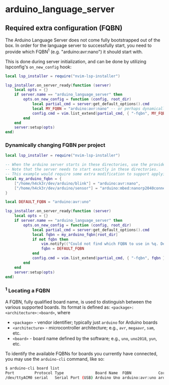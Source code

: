 # arduino_language_server

## Required extra configuration (FQBN)

The Arduino Language Server does not come fully bootstrapped out of the box. In order for the language server to
successfully start, you need to provide which FQBN<sup>1</sup> (e.g. "arduino:avr:nano") it should start with.

This is done during server initialization, and can be done by utilizing lspconfig's `on_new_config` hook:

```lua
local lsp_installer = require("nvim-lsp-installer")

lsp_installer.on_server_ready(function (server)
    local opts = {}
    if server.name == "arduino_language_server" then
        opts.on_new_config = function (config, root_dir)
            local partial_cmd = server:get_default_options().cmd
            local MY_FQBN = "arduino:avr:nano" -- or perhaps dynamically select fqbn depending on which `root_dir` the server is initializing in
            config.cmd = vim.list_extend(partial_cmd, { "-fqbn", MY_FQBN })
        end
    end
    server:setup(opts)
end)
```

### Dynamically changing FQBN per project

```lua
local lsp_installer = require("nvim-lsp-installer")

-- When the arduino server starts in these directories, use the provided FQBN.
-- Note that the server needs to start exactly in these directories.
-- This example would require some extra modification to support applying the FQBN on subdirectories!
local my_arduino_fqbn = {
    ["/home/h4ck3r/dev/arduino/blink"] = "arduino:avr:nano",
    ["/home/h4ck3r/dev/arduino/sensor"] = "arduino:mbed:nanorp2040connect",
}

local DEFAULT_FQBN = "arduino:avr:uno"

lsp_installer.on_server_ready(function (server)
    local opts = {}
    if server.name == "arduino_language_server" then
        opts.on_new_config = function (config, root_dir)
            local partial_cmd = server:get_default_options().cmd
            local fqbn = my_arduino_fqbn[root_dir]
            if not fqbn then
                vim.notify(("Could not find which FQBN to use in %q. Defaulting to %q."):format(root_dir, DEFAULT_FQBN))
                fqbn = DEFAULT_FQBN
            end
            config.cmd = vim.list_extend(partial_cmd, { "-fqbn", fqbn })
        end
    end
    server:setup(opts)
end)
```

### <sup>1</sup> Locating a FQBN

A FQBN, fully qualified board name, is used to distinguish between the various supported boards. Its format is defined
as: `<package>:<architecture>:<board>`, where

-   `<package>` - vendor identifier; typically just `arduino` for Arduino boards
-   `<architecture>` - microcontroller architecture; e.g., `avr`, `megaavr`, `sam`, etc.
-   `<board>` - board name defined by the software; e.g., `uno`, `uno2018`, `yun`, etc.

To identify the available FQBNs for boards you currently have connected, you may use the `arduino-cli` command, like so:

```sh
$ arduino-cli board list
Port         Protocol Type              Board Name  FQBN            Core
/dev/ttyACM0 serial   Serial Port (USB) Arduino Uno arduino:avr:uno arduino:avr
```
